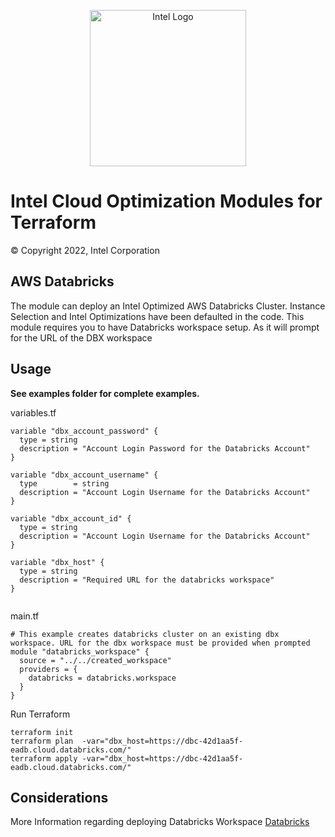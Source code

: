 <p align="center">
  <img src="https://github.com/OTCShare2/terraform-intel-hashicorp/blob/main/images/logo-classicblue-800px.png?raw=true" alt="Intel Logo" width="250"/>
</p>

# Intel Cloud Optimization Modules for Terraform

© Copyright 2022, Intel Corporation

## AWS Databricks

The module can deploy an Intel Optimized AWS Databricks Cluster. Instance Selection and Intel Optimizations have been defaulted in the code.
This module requires you to have Databricks workspace setup. As it will prompt for the URL of the DBX workspace

## Usage


**See examples folder for complete examples.**

variables.tf
```hcl
variable "dbx_account_password" {
  type = string
  description = "Account Login Password for the Databricks Account"
}

variable "dbx_account_username" {
  type        = string
  description = "Account Login Username for the Databricks Account"
}

variable "dbx_account_id" {
  type = string
  description = "Account Login Username for the Databricks Account"
}

variable "dbx_host" {
  type = string
  description = "Required URL for the databricks workspace"
}


```
main.tf
```hcl
# This example creates databricks cluster on an existing dbx workspace. URL for the dbx workspace must be provided when prompted
module "databricks_workspace" {
  source = "../../created_workspace"
  providers = {
    databricks = databricks.workspace
  }
}

```



Run Terraform

```hcl
terraform init  
terraform plan  -var="dbx_host=https://dbc-42d1aa5f-eadb.cloud.databricks.com/"
terraform apply -var="dbx_host=https://dbc-42d1aa5f-eadb.cloud.databricks.com/"
```
## Considerations
More Information regarding deploying Databricks Workspace [Databricks](https://registry.terraform.io/providers/databricks/databricks/latest/docs#authentication)